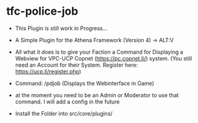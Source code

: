 # tfc-police-job

- This Plugin is still work in Progress...

- A Simple Plugin for the Athena Framework (Version 4) -> ALT:V
- All what it does is to give your Faction a Command for Displaying a Webview for VPC-UCP Copnet (https://pc.copnet.li/) system. (You still need an Account for their System. Register here: https://ucp.li/register.php)

* Command: /pdjob (Displays the Webinterface in Game)
- at the moment you need to be an Admin or Moderator to use that command. I will add a config in the future

* Install the Folder into src/core/plugins/
